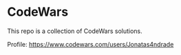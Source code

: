 # CodeWars
This repo is a collection of CodeWars solutions.  

Profile: https://www.codewars.com/users/Jonatas4ndrade
